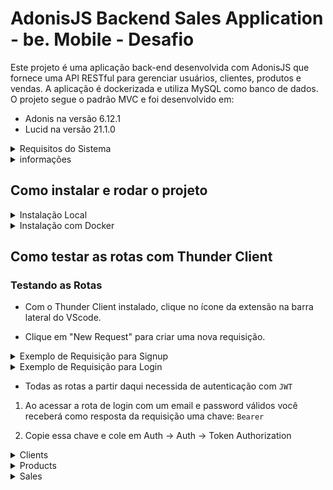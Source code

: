 # AdonisJS Backend Sales Application - be. Mobile - Desafio

Este projeto é uma aplicação back-end desenvolvida com AdonisJS que fornece uma API RESTful para gerenciar usuários, clientes, produtos e vendas. A aplicação é dockerizada e utiliza MySQL como banco de dados. O projeto segue o padrão MVC e foi desenvolvido em:

- Adonis na versão 6.12.1
- Lucid na versão 21.1.0

<details>
<summary> Requisitos do Sistema</summary>

## Requisitos para rodar localmente
- Node.js (versão 14 ou superior)
- NPM (versão 6 ou superior)
- MySQL (versão 8 ou superior)
- VSCode (opcional, mas recomendado)
- Extensão Thunder Client para VSCode (opcional, mas recomendado)

## Requisitos para rodar com Docker
- Docker (versão 20 ou superior)
- Docker Compose (versão 1.25 ou superior)
- VSCode (opcional, mas recomendado)
- Extensão Thunder Client para VSCode (opcional, mas recomendado)

### Instalando VSCode e Thunder Client

1. Baixe e instale o [Visual Studio Code](https://code.visualstudio.com/).
2. Abra o VSCode e vá para a aba de extensões (`Ctrl+Shift+X` ou `Cmd+Shift+X`).
3. Pesquise por `Thunder Client` e instale a extensão.

</details>


<details>
<summary> informações</summary>

## Arquivos importantes

- `docker-compose.yml`
Este arquivo define os serviços do Docker para o projeto, incluindo o serviço do back-end e o serviço do banco de dados MySQL.

- `Dockerfile`
Este arquivo define como a imagem Docker do back-end será construída.

- `entrypoint.sh`
Este script é usado para inicializar o contêiner Docker, garantindo que o banco de dados MySQL esteja pronto antes de iniciar a aplicação AdonisJS.

</details>


## Como instalar e rodar o projeto

<details>
<summary> Instalação Local</summary>

### Instalação local

1. Clone o repositório:

```bash
   git clone <URL_DO_REPOSITORIO>
   cd <NOME_DO_DIRETORIO>
```

2. Instale as dependências:

```bash
npm install
```

3. Crie o arquivo .env com as seguintes variáveis de ambiente:

```env
TZ=UTC
HOST=0.0.0.0
PORT=3333
LOG_LEVEL=info
APP_KEY=T_XEj1cGRvwwFR_OjQmUMA9QLAIl37CX
NODE_ENV=development
DB_CONNECTION=mysql
DB_HOST=127.0.0.1
DB_PORT=3306
DB_USER=root
DB_PASSWORD=123456
DB_DATABASE=be_mobile_api
```

4. Execute as migrações para criar as tabelas no banco de dados:

```bash
node ace migration:run --force

```
5. Inicie a aplicação:

```bash
npm run dev

```

6. Acesse a aplicação em [http://localhost:3333](http://localhost:3333).
</details>

<details>
<summary> Instalação com Docker</summary>

### Instalação com Docker

1. Clone o repositório:

```bash
   git clone <URL_DO_REPOSITORIO>
   cd <NOME_DO_DIRETORIO>
```

2. Crie o arquivo .env com as seguintes variáveis de ambiente:

```env
TZ=UTC
HOST=0.0.0.0
PORT=3333
LOG_LEVEL=info
APP_KEY=T_XEj1cGRvwwFR_OjQmUMA9QLAIl37CX
NODE_ENV=development
DB_CONNECTION=mysql
DB_HOST=127.0.0.1
DB_PORT=3306
DB_USER=root
DB_PASSWORD=123456
DB_DATABASE=be_mobile_api
```

3. Construa e inicie os contêineres:

```bash
docker-compose up --build
```

4. Acesse a aplicação em [http://localhost:3333](http://localhost:3333).
</details>

## Como testar as rotas com Thunder Client


### Testando as Rotas

- Com o Thunder Client instalado, clique no ícone da extensão na barra lateral do VScode.

- Clique em "New Request" para criar uma nova requisição.

<details>
<summary>Exemplo de Requisição para Signup</summary>

- URL: `http://localhost:3333/signup`
- Método: `POST`
- Cabeçalhos: `Content-Type: application/json`
- Corpo:
```Json
{
  "name": "Anakin Skywalker",
  "email": "anakin_padawan@starwars",
  "password": "p@ide2"
}
```
</details>
<details>
<summary>Exemplo de Requisição para Login</summary>

- URL: `http://localhost:3333/login`
- Método: `POST`
- Cabeçalhos: `Content-Type: application/json`
- Corpo:
```Json
{
  "email": "anakin_padawan@starwars",
  "password": "p@ide2"
}
```
</details>


- Todas as rotas a partir daqui necessida de autenticação com `JWT`

1. Ao acessar a rota de login com um email e password válidos você receberá como resposta da requisição uma chave: `Bearer`

2. Copie essa chave e cole em Auth -> Auth -> Token Authorization

<details>
<summary>Clients</summary>

### Listar todos os clientes

- URL: `http://localhost:3333/clients`
- Método: `GET`

### Mostrar detalhes de um cliente

- URL: `http://localhost:3333/clients/:id`
- Método: `GET`


### Criar um cliente

- URL: `http://localhost:3333/clients`
- Método: `POST`
- Cabeçalhos: `Content-Type: application/json`
- Corpo:
```Json
{
  "name": "Lucas Skywater",
  "cpf": "00011122233",
  "userId": 1
}

```

### Atualizar um cliente

- URL: `http://localhost:3333/clients/:id`
- Método: `PUT`
- Cabeçalhos: `Content-Type: application/json`
- Corpo:
```Json
{
  "name": "Luke Skywalker",
  "cpf": "00011122233",
  "userId": 1
}

```

### Excluir um cliente

- URL: `http://localhost:3333/clients/:id`
- Método: `DELETE`

</details>
<details>
<summary>Products</summary>

### Listar todos os produtos

- URL: `http://localhost:3333/products`
- Método: `GET`

### Mostrar detalhes de um produto

- URL: `http://localhost:3333/products/:id`
- Método: `GET`


### Criar um produto

- URL: `http://localhost:3333/products`
- Método: `POST`
- Cabeçalhos: `Content-Type: application/json`
- Corpo:
```Json
{
  "name": "Light saber blue",
  "price": 10,
  "description": "Peça rara passada de pai para filho"
}

```

### Atualizar um produto

- URL: `http://localhost:3333/products/:id`
- Método: `PUT`
- Cabeçalhos: `Content-Type: application/json`
- Corpo:
```Json
{
  "name": "Light saber blue",
  "price": 10.000,
  "description": "Peça rara passada de pai para filho, pelo melhor amigo do pai"
}

```

### Excluir um produto (soft delete)

- URL: `http://localhost:3333/products/:id`
- Método: `DELETE`

</details>
<details>
<summary>Sales</summary>

### Criar um venda

- URL: `http://localhost:3333/sales`
- Método: `POST`
- Cabeçalhos: `Content-Type: application/json`
- Corpo:
```Json
{
  "clientId": 1,
  "products": [
    {
      "productId": 1,
      "quantity": 2
    },
    {
      "productId": 2,
      "quantity": 1
    }
  ]
}

```
</details>
